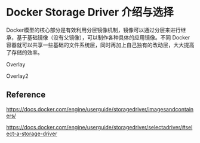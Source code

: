 Docker Storage Driver 介绍与选择
===============================

Docker模型的核心部分是有效利用分层镜像机制，镜像可以通过分层来进行继承，基于基础镜像（没有父镜像），可以制作各种具体的应用镜像。不同 Docker 容器就可以共享一些基础的文件系统层，同时再加上自己独有的改动层，大大提高了存储的效率。



Overlay

Overlay2


## Reference

https://docs.docker.com/engine/userguide/storagedriver/imagesandcontainers/

https://docs.docker.com/engine/userguide/storagedriver/selectadriver/#select-a-storage-driver